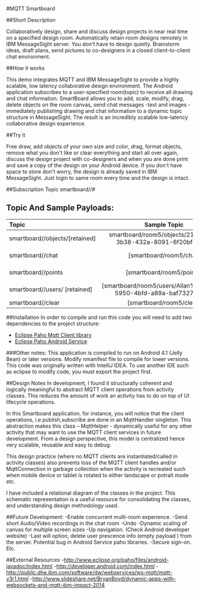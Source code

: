 #MQTT Smartboard

##Short Description

Collaboratively design, share and discuss design projects in near real time on a specified design room. Automatically retain room designs remotely in IBM MessageSight server.  You don't have to design quietly. Brainstorm ideas, draft plans, send pictures to co-designers in a closed client-to-client chat environment.

##How it works

This demo integrates MQTT and IBM MessageSight to provide a highly scalable, low latency collaborative design environment. The Android application subscribes to a user-specified room(topic) to receive all drawing and chat information. SmartBoard allows you to add, scale, modify, drag, delete objects on  the room canvas, send chat messages -text and images -  immediately publishing drawing and chat information to a dynamic topic structure in MessageSight. The result is an incredibly scalable low-latency collaborative design experience.

##Try it

Free draw, add objects of your own size and color, drag, format objects, remove what you don't like or clear everything and start all over again, discuss the design project with co-designers  and when you are done print and save a copy of the design on your Android device.  If you don't have space to store don't worry, the design is already saved in IBM MessageSight. Just login to same room every time and the design is intact.

##Subscription Topic
smartboard/<room>/#

## Topic And Sample Payloads:

|Topic |Sample Topic|Sample Payload
|:------ |:---------:| ------------:|
|smartboard/<room>/objects/<id>[retained]| smartboard/room5/objects/2167f29d-3b38-432a-8091-6f20bfbff7b5| {"id":"2167f29d-3b38-432a-8091-6f20bfbff7b5","dimens":"382 330 620 517","type":"Rectangle","color":-16777216,"clientId":"paho-917066198329565","size":5} |
|smartboard/<room>/chat|[smartboard/room5/chat]| {"selfie":"tjaXL...\n","message":"Allan: Hey dude!","time":"2014-09-02 16:07:55","username":"Allan%adb7177b-d39c-46cb-a6f1-235392b99873","type":"Chat","clientId":"paho-917066198329565","direction":false}|
|smartboard/<room>/points|[smartboard/room5/points]|{"color":-16777216,"brushSize":5,"mX":784.2857055664063,"drawActionFlag":0,"type":"Point","clientId":"paho-917066198329565","mode":"pencil","mY":448.71429443359375}|
|smartboard/<room>/users/<name> [retained]|[smartboard/room5/users/Allan%71afd4f2-5950-4bfd-a89a-baf73271f80c]|{"selfie":"tja...\n","time":"2014-09-02 15:59:39","type":"User","status":"online","clientId":"paho-916727881160387","userId":"Allan%3e743630-8cfa-4f74-bce0-3705bb83fe2b"}|
|smartboard/<room>/clear|[smartboard/room5/clear]|{"type":"ClearScreen"}|


##Installation
In order to compile and run this code you will need to add two dependencies to the project structure:
- [Eclipse Paho Mqtt Client library](http://www.eclipse.org/paho/clients/java/)
- [Eclipse Paho Android Service](http://www.eclipse.org/paho/clients/android/)

###Other notes:
This application is compiled to run on Android 4.1 (Jelly Bean) or later versions. Modify nmanifest file to
compile for lower versions.
This code was originally written with IntelliJ IDEA.
To use another IDE such as eclipse to modify code, you must export the project first.

##Design Notes
In development, I found it structurally coherent and logically meaningful to abstract MQTT client operations from activity classes.  This reduces the amount of work an activity has to do on top of UI lifecycle operations. 

In this Smartboard application, for instance, you will notice that the client operations, i.e publish,subscribe are done in an MqttHandler singleton. This abstraction makes this class – MqttHelper - dynamically useful for any other activity that may want to use the MQTT client services  in future development. From a design perspective, this model is centralized hence very scalable, reusable and easy to debug. 

This design practice (where no MQTT clients are instantiated/called in activity classes) also prevents loss of the MQTT client handles and/or MqttConnection in garbage collection when the activity is recreated such when mobile device or tablet is rotated to either landscape or potrait mode etc.

I have included a relational diagram of the classes in the project. This schematic representation is a useful resource for consolidating the classes, and understanding design methodology used.

##Future Development:
-Enable concurrent multi-room experience.
-Send short Audio/Video recordings in the chat room
-Undo 
-Dynamic scaling of canvas for multiple screen sizes
-Up navigation. (Check Android developer website)
-Last will option, delete user prescence info (empty payload ) from the server. Potential bug in Android Service  paho libraries.
-Secure sign-on. Etc.

##External Resources
-http://www.eclipse.org/paho/files/android-javadoc/index.html
-http://developer.android.com/index.html
-http://public.dhe.ibm.com/software/dw/webservices/ws-mqtt/mqtt-v3r1.html
-http://www.slideshare.net/BryanBoyd/dynamic-apps-with-websockets-and-mqtt-ibm-impact-2014
